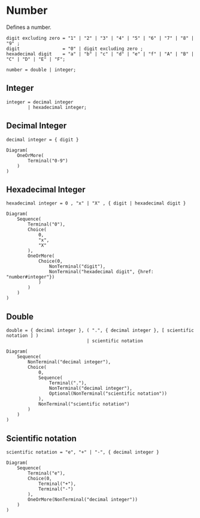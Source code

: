 # Number

Defines a number.

```ebnf
digit excluding zero = "1" | "2" | "3" | "4" | "5" | "6" | "7" | "8" | "9" ;
digit                = "0" | digit excluding zero ;
hexadecimal digit    = "a" | "b" | "c" | "d" | "e" | "f" | "A" | "B" | "C" | "D" | "E" | "F";

number = double | integer;
```

## Integer

```ebnf
integer = decimal integer
        | hexadecimal integer;
```

<div class="padded">

## Decimal Integer

```ebnf
decimal integer = { digit }
```

```railroad
Diagram(
    OneOrMore(
        Terminal("0-9")
    )
)
```

## Hexadecimal Integer

```ebnf
hexadecimal integer = 0 , "x" | "X" , { digit | hexadecimal digit }
```

```railroad
Diagram(
    Sequence(
        Terminal("0"),
        Choice(
            0,
            "x",
            "X"
        ),
        OneOrMore(
            Choice(0,
                NonTerminal("digit"),
                NonTerminal("hexadecimal digit", {href: "number#integer"})
            )
        )
    )
)
```

</div>

## Double

```ebnf
double = { decimal integer }, ( ".", { decimal integer }, [ scientific notation ] )
                              | scientific notation
```

```railroad
Diagram(
    Sequence(
        NonTerminal("decimal integer"),
        Choice(
            0,
            Sequence(
                Terminal("."),
                NonTerminal("decimal integer"),
                Optional(NonTerminal("scientific notation"))
            ),
            NonTerminal("scientific notation")
        )
    )
)
```

<div class="padded">

## Scientific notation

```ebnf
scientific notation = "e", "+" | "-", { decimal integer }
```

```railroad
Diagram(
    Sequence(
        Terminal("e"),
        Choice(0,
            Terminal("+"),
            Terminal("-")
        ),
        OneOrMore(NonTerminal("decimal integer"))
    )
)
```

</div>
